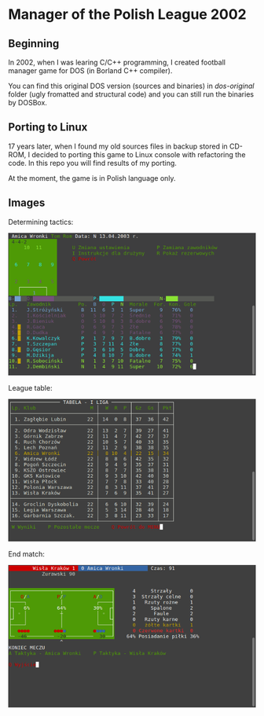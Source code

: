 # Manager of the Polish League 2002

## Beginning

In 2002, when I was learing C/C++ programming, I created football manager game for DOS (in Borland C++ compiler).

You can find this original DOS version (sources and binaries) in *dos-original* folder (ugly fromatted and structural code) and you can still run the binaries by DOSBox.

## Porting to Linux

17 years later, when I found my old sources files in backup stored in CD-ROM, I decided to porting this game to Linux console with refactoring the code. In this repo you will find results of my porting.

At the moment, the game is in Polish language only.

## Images

Determining tactics:

![Tactics](https://github.com/PlayeRom/polish-football-manager/blob/master/linux-port/img/tactics.png)

League table:

![Table](https://github.com/PlayeRom/polish-football-manager/blob/master/linux-port/img/table.png)

End match:

![End match](https://github.com/PlayeRom/polish-football-manager/blob/master/linux-port/img/end-match.png)
